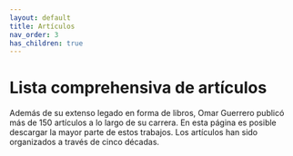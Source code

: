 ```yaml
---
layout: default
title: Artículos
nav_order: 3
has_children: true
---
```


# Lista comprehensiva de artículos

Además de su extenso legado en forma de libros, Omar Guerrero publicó más de 150 artículos a lo largo de su carrera. En esta página es posible descargar la mayor parte de estos trabajos. Los artículos han sido organizados a través de cinco décadas.



